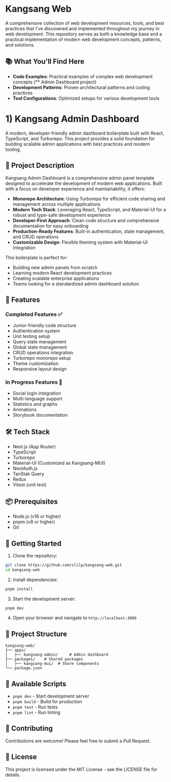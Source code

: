 # Kangsang Web

A comprehensive collection of web development resources, tools, and best practices that I've discovered and implemented throughout my journey in web development. This repository serves as both a knowledge base and a practical implementation of modern web development concepts, patterns, and solutions.

## 📚 What You'll Find Here

- **Code Examples**: Practical examples of complex web development concepts (\*\* Admin Dashboard project)
- **Development Patterns**: Proven architectural patterns and coding practices
- **Tool Configurations**: Optimized setups for various development tools

# 1) Kangsang Admin Dashboard

A modern, developer-friendly admin dashboard boilerplate built with React, TypeScript, and Turborepo. This project provides a solid foundation for building scalable admin applications with best practices and modern tooling.

## 📝 Project Description

Kangsang Admin Dashboard is a comprehensive admin panel template designed to accelerate the development of modern web applications. Built with a focus on developer experience and maintainability, it offers:

- **Monorepo Architecture**: Using Turborepo for efficient code sharing and management across multiple applications
- **Modern Tech Stack**: Leveraging React, TypeScript, and Material-UI for a robust and type-safe development experience
- **Developer-First Approach**: Clean code structure and comprehensive documentation for easy onboarding
- **Production-Ready Features**: Built-in authentication, state management, and CRUD operations
- **Customizable Design**: Flexible theming system with Material-UI integration

This boilerplate is perfect for:

- Building new admin panels from scratch
- Learning modern React development practices
- Creating scalable enterprise applications
- Teams looking for a standardized admin dashboard solution

## 🚀 Features

### Completed Features ✅

- Junior-friendly code structure
- Authentication system
- Unit testing setup
- Query state management
- Global state management
- CRUD operations integration
- Turborepo monorepo setup
- Theme customization
- Responsive layout design

### In Progress Features 🚧

- Social login integration
- Multi-language support
- Statistics and graphs
- Animations
- Storybook documentation

## 🛠️ Tech Stack

- Next.js (App Router)
- TypeScript
- Turborepo
- Material-UI (Customized as Kangsang-MUI)
- NextAuth.js
- TanStak Query
- Redux
- Vitest (unit test)

## 📦 Prerequisites

- Node.js (v16 or higher)
- pnpm (v8 or higher)
- Git

## 🚀 Getting Started

1. Clone the repository:

```bash
git clone https://github.com/slilp/kangsang-web.git
cd kangsang-web
```

2. Install dependencies:

```bash
pnpm install
```

3. Start the development server:

```bash
pnpm dev
```

4. Open your browser and navigate to `http://localhost:3000`

## 📁 Project Structure

```
kangsang-web/
├── apps/
│   ├── kangsang-admin/     # Admin dashboard
├── packages/    # Shared packages
│   ├── kangsang-mui/  # Share components
└── package.json
```

## 🔧 Available Scripts

- `pnpm dev` - Start development server
- `pnpm build` - Build for production
- `pnpm test` - Run tests
- `pnpm lint` - Run linting

## 🤝 Contributing

Contributions are welcome! Please feel free to submit a Pull Request.

## 📝 License

This project is licensed under the MIT License - see the LICENSE file for details.
